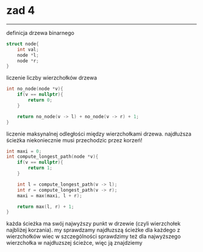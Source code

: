 # zad 4

---

definicja drzewa binarnego
``` c++
struct node{
    int val;
    node *l;
    node *r;
}
```

liczenie liczby wierzchołków drzewa
```c++
int no_node(node *v){
    if(v == nullptr){
        return 0;
    } 

    return no_node(v -> l) + no_node(v -> r) + 1;
}
```

liczenie maksynalnej odległości między wierzchołkami drzewa. najdłuższa ścieżka niekoniecznie musi przechodzic przez korzeń!

```c++
int maxi = 0;
int compute_longest_path(node *v){
    if(v == nullptr){
        return 1;
    }

    int l = compute_longest_path(v -> l);
    int r = compute_longest_path(v -> r);
    maxi = max(maxi, l + r);

    return max(l, r) + 1;
}
```

każda ścieżka ma swój najwyższy punkt w drzewie (czyli wierzchołek najbliżej korzania). my sprawdzamy najdłuzszą ścieżke dla każdego z wierzchołków wiec w szczególności sprawdzimy też dla najwyższego wierzchołka w najdłuzszej ścieżce, więc ją znajdziemy 